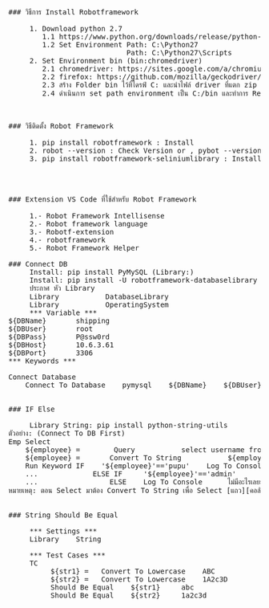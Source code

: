 <pre class="pat-markdown">
### วิธีการ Install Robotframework

     1. Download python 2.7 
        1.1 https://www.python.org/downloads/release/python-2716/
        1.2 Set Environment Path: C:\Python27
                            Path: C:\Python27\Scripts
     2. Set Environment bin (bin:chromedriver)
        2.1 chromedriver: https://sites.google.com/a/chromium.org/chromedriver/
        2.2 firefox: https://github.com/mozilla/geckodriver/releases
        2.3 สร้าง Folder bin ไว้ที่ไดรฟ์ C: และนำไฟล์ driver ที่แตก zip แล้วไปวางไว้ที่โฟลเดอร์ดังกล่าว
        2.4 ดำเนินการ set path environment เป็น C:/bin และทำการ Restart เครื่อง



### วิธีติดตั้ง Robot Framework

     1. pip install robotframework : Install
     2. robot --version : Check Version or , pybot --version
     3. pip install robotframework-seliniumlibrary : Install lib ของ seliniumlibrary




### Extension VS Code ที่ใช้สำหรับ Robot Framework

     1.- Robot Framework Intellisense
     2.- Robot framework language
     3.- Robotf-extension
     4.- robotframework
     5.- Robot Framework Helper

### Connect DB 
     Install: pip install PyMySQL (Library:)
     Install: pip install -U robotframework-databaselibrary
     ประกาศ หัว Library 
     Library           DatabaseLibrary
     Library           OperatingSystem
     *** Variable ***
${DBName}       shipping    
${DBUser}       root
${DBPass}       P@ssw0rd
${DBHost}       10.6.3.61
${DBPort}       3306
*** Keywords ***

Connect Database
    Connect To Database    pymysql    ${DBName}    ${DBUser}    ${DBPass}    ${DBHost}    ${DBPort}
    
     
### IF Else 

     Library String: pip install python-string-utils
ตัวอย่าง: (Connect To DB First)
Emp Select
    ${employee} =        Query           select username from tab_user where username = 'admin';
    ${employee} =       Convert To String           ${employee[0][0]}      
    Run Keyword IF    '${employee}'=='pupu'    Log To Console    I am in If Condition  
    ...             ELSE IF     '${employee}'=='admin'      Log To Console      ADMIN JAAAAAAAA
    ...                 ELSE    Log To Console      ไม่มีอะไรเลยยย 
หมายเหตุ: ตอน Select มาต้อง Convert To String เพื่อ Select [แถว][คอลัมน์]
</div>

### String Should Be Equal

     *** Settings ***
     Library    String

     *** Test Cases ***
     TC
          ${str1} =   Convert To Lowercase    ABC
          ${str2} =   Convert To Lowercase    1A2c3D
          Should Be Equal    ${str1}     abc
          Should Be Equal    ${str2}     1a2c3d


